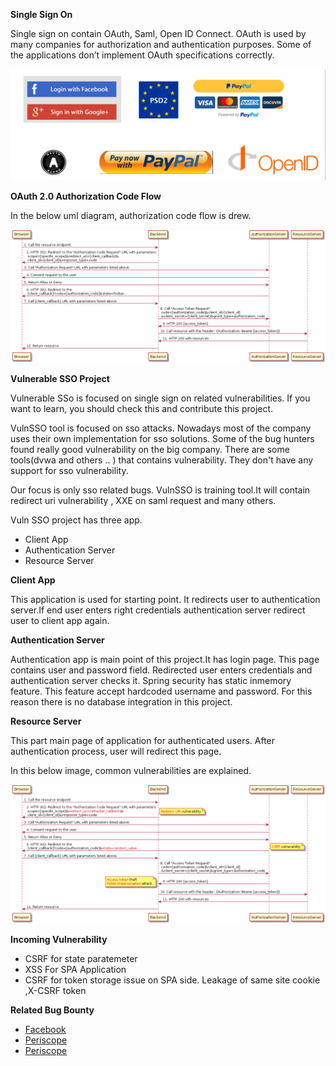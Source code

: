 
 **Single Sign On**


Single sign on contain OAuth, Saml, Open ID Connect.
OAuth is used by many companies for authorization and authentication purposes. Some of the applications don’t implement OAuth specifications correctly. 

![UsageOfOauth](images/UsageOfOauth.png)


 **OAuth 2.0 Authorization Code Flow**
 
 In the below uml diagram, authorization code flow is drew.
 
![OauthFlow](images/auht_code.png)


**Vulnerable SSO Project**

Vulnerable SSo is focused on single sign on related vulnerabilities.
If you want to learn, you should check this and contribute this project.

VulnSSO tool is focused on sso attacks. Nowadays most of the company uses their own implementation for sso solutions. Some of the bug hunters found really good vulnerability on the big company.
There are some tools(dvwa and others .. ) that contains vulnerability. They don't have any support for sso vulnerability. 

Our focus is only sso related bugs. VulnSSO is training tool.It will contain redirect uri vulnerability , XXE on saml request  and many others.

Vuln SSO project has three app.
- Client App 
- Authentication Server
- Resource Server

**Client App**

This application is used for starting point. It redirects user to authentication server.If end user enters right credentials authentication server redirect user to client app again.

**Authentication Server**

Authentication app is main point of this project.It has login page. This page contains user and password field. Redirected user enters credentials and authentication server checks it.
Spring security has static inmemory feature. This feature accept hardcoded username and password. For this reason there is no database integration in this project.

**Resource Server**

This part main page of application for authenticated users. After authentication process, user will redirect this page.

In this below image, common vulnerabilities are explained.

![OauthFlow](images/oauth%20vulnerability%20uml.png)


**Incoming Vulnerability**
- CSRF for state paratemeter
- XSS For SPA Application
- CSRF for token storage issue on SPA side. Leakage of same site cookie ,X-CSRF token 

**Related Bug Bounty**

- [Facebook](http://blog.intothesymmetry.com/2014/04/oauth-2-how-i-have-hacked-facebook.html)
- [Periscope](https://hackerone.com/reports/110293)
- [Periscope](https://hackerone.com/reports/215381)
